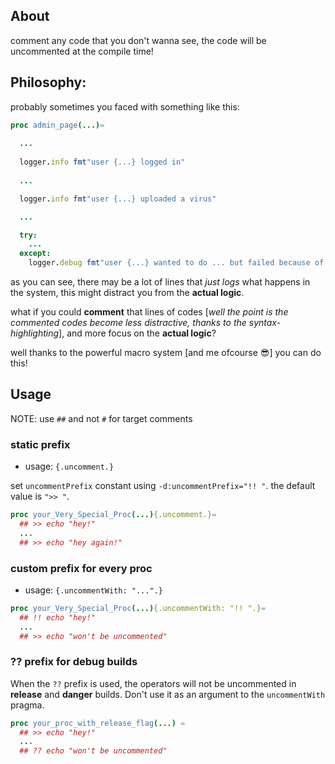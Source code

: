 ## About
comment any code that you don't wanna see,
the code will be uncommented at the compile time!

## Philosophy:
probably sometimes you faced with something like this:

```nim
proc admin_page(...)=
  
  ...
  
  logger.info fmt"user {...} logged in"
  
  ...

  logger.info fmt"user {...} uploaded a virus"

  ...

  try:
    ...
  except:
    logger.debug fmt"user {...} wanted to do ... but failed because of {getCurrentErrorMsg()}"

```

as you can see, there may be a lot of lines that *just logs* what happens in the system, this might distract you from the **actual logic**.

what if you could **comment** that lines of codes [*well the point is the commented codes become less distractive, thanks to the syntax-highlighting*], and more focus on the **actual logic**?

well thanks to the powerful macro system [and me ofcourse 😎] you can do this!


## Usage
NOTE: use `##` and not `#` for target comments

### static prefix
- usage: `{.uncomment.}`

set `uncommentPrefix` constant using `-d:uncommentPrefix="!! "`.
the default value is `">> "`.

```nim
proc your_Very_Special_Proc(...){.uncomment.}=
  ## >> echo "hey!"
  ...
  ## >> echo "hey again!"

```


### custom prefix for every proc
- usage: `{.uncommentWith: "...".}`

```nim
proc your_Very_Special_Proc(...){.uncommentWith: "!! ".}=
  ## !! echo "hey!"
  ...
  ## >> echo "won't be uncommented"

```
### ?? prefix for debug builds
When the `??` prefix is used, the operators
will not be uncommented in **release** and **danger** builds.
Don't use it as an argument to the `uncommentWith` pragma.
```nim
proc your_proc_with_release_flag(...) =
  ## >> echo "hey!"
  ...
  ## ?? echo "won't be uncommented"

```
